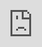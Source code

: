 ```yaml
---
layout: post
title: "현아가 Vasovagal Syncope에 대한 업데이트를 공유하다."
author: "undefined"
thumbnail: "https://www.allkpop.com/upload/2021/01/content/292020/thumb/1611969608_beansss.jpg"
tags: 
---
```




<div class="video_wrapper" style="padding-top: 56.25%;">
    <iframe id="player" class="main_video" src="https://www.youtube.com/embed/W5mlrtjjCf8" width="100%" height="100%" frameborder="0" allowfullscreen="" style="display: block !important; position: absolute; top: 0px; left: 0px; width: 100%; height: 100%;"></iframe>
</div>


1월 29일, 현아는 KBS2 `유희열의 스케치북`에서 일련의 공연과 함께 무대로 돌아왔다.

이날 현아는 솔로 컴백 타이틀곡 `난 멋지지 않아`를 선보이며 시청자들에게 다시 한 번 지배적인 무대 존재감을 일깨워줬다.

현아는 인터뷰 도중 지난해 승진에서 손을 떼게 된 바소바갈 싱코페에 대해 조심스럽게 입을 열었다. 현아는 "이러한 혈관신생술 상태 때문에 혈압이 낮다"고 말했다. 그래서 가끔 혈압이 너무 빨리 떨어지면 기절할 때가 있어요. 저는 작년에 처음으로 제 상태에 대해 이야기를 시작했는데, 사실 많은 사람들이 저를 응원해 주었어요. 나와 같은 마음이라고 공감하고 공감하는 사람이 많았다고 말했다.

이어 "저는 무대 위에서 춤추는 것을 너무 좋아하기 때문에, 저는 계속 괜찮다고 생각했어요. 나는 `오, 난 괜찮아`라고 말할 수 있지만, 실제로는 그렇지 않았다. [공백 기간 동안] 저는 운동을 더 하고 체력을 기르려고 노력했고, 건강에도 신경을 썼습니다. 이제 나 혼자 힘으로 이겨낼 수 있을 정도로 나아진 것 같아요."

이후 현아 역시 여명도 말하지 않고 응원하러 왔다고 양심의 가책을 느끼며 언급했고, 현아는 그가 있어 감동을 받았다. 아래의 `스케치북`에서 현아의 멋진 무대를 확인해 보세요!


<div class="video_wrapper" style="padding-top: 56.25%;">
    <iframe width="100%" height="100%" src="https://www.youtube.com/embed/4XwOxQNzDtc" frameborder="0" allow="accelerometer; autoplay; clipboard-write; encrypted-media; gyroscope; picture-in-picture" allowfullscreen="" style="position: absolute; top: 0px; left: 0px; width: 100%; height: 100%;"></iframe>
</div>



<div class="video_wrapper" style="padding-top: 56.25%;">
    <iframe width="100%" height="100%" src="https://www.youtube.com/embed/cW8S1Y15rA8" frameborder="0" allow="accelerometer; autoplay; clipboard-write; encrypted-media; gyroscope; picture-in-picture" allowfullscreen="" style="position: absolute; top: 0px; left: 0px; width: 100%; height: 100%;"></iframe>
</div>



<div class="video_wrapper" style="padding-top: 56.25%;">
    <iframe width="100%" height="100%" src="https://www.youtube.com/embed/uCNU-N0q7pc" frameborder="0" allow="accelerometer; autoplay; clipboard-write; encrypted-media; gyroscope; picture-in-picture" allowfullscreen="" style="position: absolute; top: 0px; left: 0px; width: 100%; height: 100%;"></iframe>
</div>
